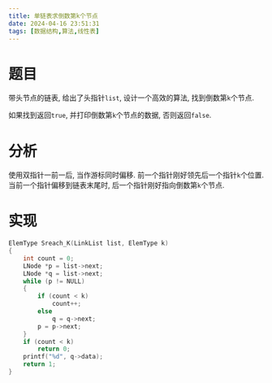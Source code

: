```yaml
---
title: 单链表求倒数第k个节点
date: 2024-04-16 23:51:31
tags: [数据结构,算法,线性表]
---
```



# 题目

带头节点的链表, 给出了头指针`list`, 设计一个高效的算法, 找到倒数第`k`个节点.

如果找到返回`true`, 并打印倒数第`k`个节点的数据, 否则返回`false`.

# 分析

使用双指针一前一后, 当作游标同时偏移. 前一个指针刚好领先后一个指针`k`个位置. 当前一个指针偏移到链表末尾时, 后一个指针刚好指向倒数第`k`个节点.


# 实现

```c
ElemType Sreach_K(LinkList list, ElemType k)
{
	int count = 0;
	LNode *p = list->next;
	LNode *q = list->next;
	while (p != NULL)
	{
		if (count < k)
			count++;
		else
			q = q->next;
		p = p->next;
	}
	if (count < k)
		return 0;
	printf("%d", q->data);
	return 1;
}
```







